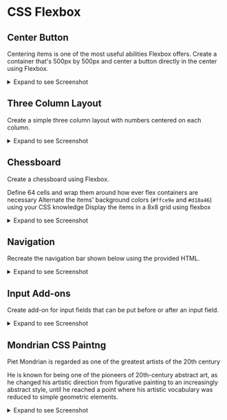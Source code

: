 # CSS Flexbox 


## Center Button 

Centering items is one of the most useful abilities Flexbox offers. Create a container that's 500px by 500px and center a button directly in the center using Flexbox.

<details>
<summary>
Expand to see Screenshot
</summary>

![Centered Button Screenshot](./images/centerButton.png)

</details>




## Three Column Layout 

Create a simple three column layout with numbers centered on each column. 

<details>
<summary>
Expand to see Screenshot
</summary>

![3 Column Layout screenshot](./images/3columnLayout.png)

</details>


## Chessboard 

Create a chessboard using Flexbox.

Define 64 cells and wrap them around how ever flex containers are necessary
Alternate the items' background colors (`#ffce9e` and `#d18a46`) using your CSS knowledge
Display the items in a 8x8 grid using flexbox


<details>
<summary>
Expand to see Screenshot
</summary>

![Chessboard Screenshot](./images/chessboard.png)

</details>




## Navigation 
Recreate the navigation bar shown below using the provided HTML.

<details>
<summary>
Expand to see Screenshot
</summary>

![Navigation Screenshot](./images/navigation.png)
</details>



## Input Add-ons 

Create add-on for input fields that can be put before or after an input field. 

<details>
<summary>
Expand to see Screenshot
</summary>

![Input form screenshot](./images/form.png)

</details>



## Mondrian CSS Paintng 

Piet Mondrian is regarded as one of the greatest artists of the 20th century 

He is known for being one of the pioneers of 20th-century abstract art, as he changed his artistic direction from figurative painting to an increasingly abstract style, until he reached a point where his artistic vocabulary was reduced to simple geometric elements. 

<details>
<summary>
Expand to see Screenshot
</summary>

![The artist Mondrian](./images/mondrian.png)

![Mondrian screenshot](./images/mondrian2.png)

</details>







